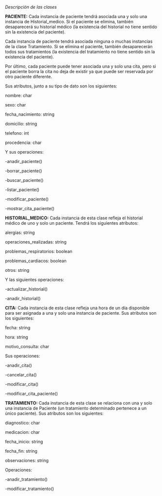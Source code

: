 *Descripción de las clases*  


**PACIENTE:** Cada instancia de paciente tendrá asociada una y solo una instancia de Historial_medico. Si el paciente se elimina, también desaparecerá su historial médico (la existencia del historial no tiene sentido sin la existencia del paciente).

Cada instancia de paciente tendrá asociada ninguna o muchas instancias de la clase Tratamiento. Si se elimina el paciente, también desaparecerán todos sus tratamientos (la existencia del tratamiento no tiene sentido sin la existencia del paciente).

Por último, cada paciente puede tener asociada una y solo una cita, pero si el paciente borra la cita no deja de existir ya que puede ser reservada por otro paciente diferente.

Sus atributos, junto a su tipo de dato son los siguientes:

nombre: char

sexo: char

fecha_nacimiento: string

domicilio: string

telefono: int

procedencia: char


Y sus operaciones: 

-anadir_paciente()

-borrar_paciente()

-buscar_paciente()

-listar_paciente()

-modificar_paciente()

-mostrar_cita_paciente()


**HISTORIAL_MEDICO:** Cada instancia de esta clase refleja el historial médico de uno y solo un paciente. Tendrá los siguientes atributos:

alergias: string

operaciones_realizadas: string

problemas_respiratorios: boolean

problemas_cardiacos: boolean

otros: string

Y las siguientes operaciones:

-actualizar_historial()

-anadir_historial()


**CITA:** Cada instancia de esta clase refleja una hora de un día disponible para ser asignada a una y solo una instancia de paciente. Sus atributos son los siguientes:

fecha: string

hora: string

motivo_consulta: char

Sus operaciones:

-anadir_cita()

-cancelar_cita()

-modificar_cita()

-modificar_cita_paciente()


**TRATAMIENTO:** Cada instancia de esta clase se relaciona con una y solo una instancia de Paciente (un tratamiento determinado pertenece a un único paciente). Sus atributos son los siguientes:

diagnostico: char

medicacion: char

fecha_inicio: string

fecha_fin: string

observaciones: string

Operaciones:

-anadir_tratamiento()

-modificar_tratamiento()
